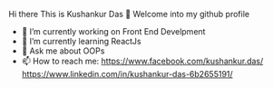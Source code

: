 Hi there This is Kushankur Das 👋
Welcome into my github profile
- 🔭 I’m currently working on Front End Develpment
- 🌱 I’m currently learning ReactJs
- 💬 Ask me about OOPs
- 📫 How to reach me: https://www.facebook.com/kushankur.das/     https://www.linkedin.com/in/kushankur-das-6b2655191/
<!--- - 😄 Pronouns: ...
- ⚡ Fun fact: ... 
- 👯 I’m looking to collaborate on ...
- 🤔 I’m looking for help with ...
-->
